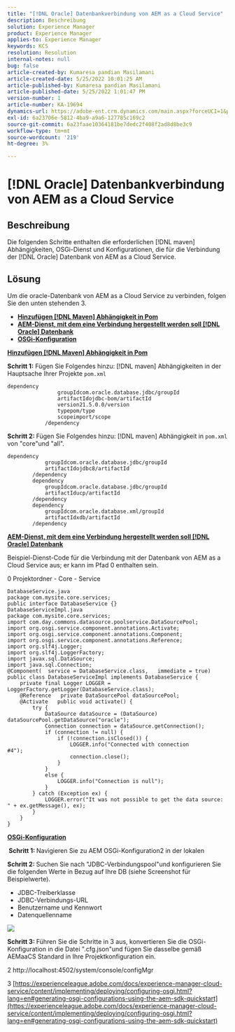 ```yaml
---
title: "[!DNL Oracle] Datenbankverbindung von AEM as a Cloud Service"
description: Beschreibung
solution: Experience Manager
product: Experience Manager
applies-to: Experience Manager
keywords: KCS
resolution: Resolution
internal-notes: null
bug: false
article-created-by: Kumaresa pandian Masilamani
article-created-date: 5/25/2022 10:01:25 AM
article-published-by: Kumaresa pandian Masilamani
article-published-date: 5/25/2022 1:01:47 PM
version-number: 1
article-number: KA-19694
dynamics-url: https://adobe-ent.crm.dynamics.com/main.aspx?forceUCI=1&pagetype=entityrecord&etn=knowledgearticle&id=69414ca1-11dc-ec11-a7b6-0022480b073d
exl-id: 6a23706e-5812-4ba9-a9a6-127785c169c2
source-git-commit: 6a23faae10364181be7dedc2f408f2ad8d8be3c9
workflow-type: tm+mt
source-wordcount: '219'
ht-degree: 3%

---
```


# [!DNL Oracle] Datenbankverbindung von AEM as a Cloud Service

## Beschreibung


Die folgenden Schritte enthalten die erforderlichen [!DNL maven] Abhängigkeiten, OSGi-Dienst und Konfigurationen, die für die Verbindung der [!DNL Oracle] Datenbank von AEM as a Cloud Service.


## Lösung


Um die oracle-Datenbank von AEM as a Cloud Service zu verbinden, folgen Sie den unten stehenden 3.

- <u><b>Hinzufügen [!DNL Maven] Abhängigkeit in Pom</b></u>
- <u><b>AEM-Dienst, mit dem eine Verbindung hergestellt werden soll [!DNL Oracle] Datenbank</b></u>
- <u><b>OSGi-Konfiguration</b></u>


<u><b>Hinzufügen [!DNL Maven] Abhängigkeit in Pom</b></u>

<b>Schritt 1:</b> Fügen Sie Folgendes hinzu: [!DNL maven] Abhängigkeiten in der Hauptsache Ihrer Projekte `pom.xml`

```
dependency
                groupIdcom.oracle.database.jdbc/groupId
                artifactIdojdbc-bom/artifactId
                version21.5.0.0/version
                typepom/type
                scopeimport/scope
            /dependency
```

<b>Schritt 2: </b>Fügen Sie Folgendes hinzu: [!DNL maven] Abhängigkeit in `pom.xml` von &quot;core&quot;und &quot;all&quot;.

```
dependency
            groupIdcom.oracle.database.jdbc/groupId
            artifactIdojdbc8/artifactId
        /dependency
        dependency
            groupIdcom.oracle.database.jdbc/groupId
            artifactIducp/artifactId
        /dependency
        dependency
            groupIdcom.oracle.database.xml/groupId
            artifactIdxdb/artifactId
        /dependency
```

<u><b>AEM-Dienst, mit dem eine Verbindung hergestellt werden soll [!DNL Oracle] Datenbank</b></u>

Beispiel-Dienst-Code für die Verbindung mit der Datenbank von AEM as a Cloud Service aus; er kann im Pfad 0 enthalten sein.

0 Projektordner - Core - Service

```
DatabaseService.java
package com.mysite.core.services; 
public interface DatabaseService {}
DatabaseServiceImpl.java
package com.mysite.core.services; 
import com.day.commons.datasource.poolservice.DataSourcePool;
import org.osgi.service.component.annotations.Activate;
import org.osgi.service.component.annotations.Component;
import org.osgi.service.component.annotations.Reference;
import org.slf4j.Logger;
import org.slf4j.LoggerFactory; 
import javax.sql.DataSource;
import java.sql.Connection; 
@Component(  service = DatabaseService.class,   immediate = true) public class DatabaseServiceImpl implements DatabaseService {   
    private final Logger LOGGER = LoggerFactory.getLogger(DatabaseService.class);   
    @Reference   private DataSourcePool dataSourcePool;   
    @Activate   public void activate() {     
        try {      
            DataSource dataSource = (DataSource) dataSourcePool.getDataSource("oracle");      
            Connection connection = dataSource.getConnection();       
            if (connection != null) {        
                if (!connection.isClosed()) {          
                    LOGGER.info("Connected with connection #4");          
                    connection.close();        
                }      
            }      
            else {        
                LOGGER.info("Connection is null");      
            }    
        } catch (Exception ex) {      
            LOGGER.error("It was not possible to get the data source: " + ex.getMessage(), ex);    
        }  
    }
}
```

<u><b>OSGi-Konfiguration</b></u>

<b> Schritt 1: </b>Navigieren Sie zu AEM OSGi-Konfiguration2 in der lokalen

<b>Schritt 2: </b>Suchen Sie nach &quot;JDBC-Verbindungspool&quot;und konfigurieren Sie die folgenden Werte in Bezug auf Ihre DB (siehe Screenshot für Beispielwerte).

- JDBC-Treiberklasse
- JDBC-Verbindungs-URL
- Benutzername und Kennwort
- Datenquellenname


![](assets/265e1a49-24dc-ec11-a7b6-0022480b073d.png)

<b>Schritt 3: </b>Führen Sie die Schritte in 3 aus, konvertieren Sie die OSGi-Konfiguration in die Datei &quot;.cfg.json&quot;und fügen Sie dasselbe gemäß AEMaaCS Standard in Ihre Projektkonfiguration ein.

2 http://localhost:4502/system/console/configMgr

3 [https://experienceleague.adobe.com/docs/experience-manager-cloud-service/content/implementing/deploying/configuring-osgi.html?lang=en#generating-osgi-configurations-using-the-aem-sdk-quickstart](https://experienceleague.adobe.com/docs/experience-manager-cloud-service/content/implementing/deploying/configuring-osgi.html?lang=en#generating-osgi-configurations-using-the-aem-sdk-quickstart)
